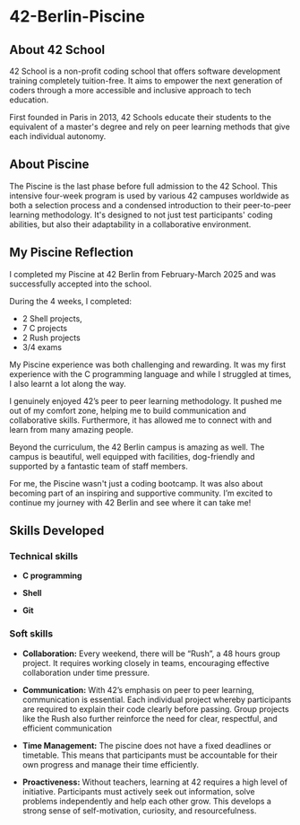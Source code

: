 # 42-Berlin-Piscine

## About 42 School
42 School is a non-profit coding school that offers software development training completely tuition-free. It aims to  empower the next generation of coders through a more accessible and inclusive approach to tech education.

First founded in Paris in 2013, 42 Schools educate their students to the equivalent of a master's degree and rely on peer learning methods that give each individual autonomy.

## About Piscine
The Piscine is the last phase before full admission to the 42 School.  This intensive four-week program is used by various 42 campuses worldwide as both a selection process and a condensed introduction to their peer-to-peer learning methodology. It's designed to not just test participants' coding abilities, but also their adaptability in a collaborative environment. 

## My Piscine Reflection
I completed my Piscine at 42 Berlin from February-March 2025 and was successfully accepted into the school. 

During the 4 weeks, I completed:
- 2 Shell projects, 
- 7 C projects
- 2 Rush projects
- 3/4 exams

My Piscine experience was both challenging and rewarding. It was my first experience with the C programming language and while I struggled at times, I also learnt a lot along the way. 

I genuinely enjoyed 42’s peer to peer learning methodology. It pushed me out of my comfort zone, helping me to build communication and collaborative skills. Furthermore, it has allowed me to connect with and learn from many amazing people.

Beyond the curriculum, the 42 Berlin campus is amazing as well. The campus is beautiful, well equipped with facilities, dog-friendly and supported by a fantastic team of staff members.

For me, the Piscine wasn't just a coding bootcamp. It was also about becoming part of an inspiring and supportive community. I’m excited to continue my journey with 42 Berlin and see where it can take me!

## Skills Developed
### Technical skills
- **C programming**

- **Shell**

- **Git**

### Soft skills
- **Collaboration:**
Every weekend, there will be “Rush”, a 48 hours group project. It requires working closely in teams, encouraging effective collaboration under time pressure.

- **Communication:**
With 42’s emphasis on peer to peer learning, communication is essential. Each individual project whereby participants are required to explain their code clearly before passing. Group projects like the Rush also further reinforce the need for clear, respectful, and efficient communication

- **Time Management:**
The piscine does not have a fixed  deadlines or timetable. This means that participants must be accountable for their own progress and manage their time efficiently.

- **Proactiveness:**
Without teachers, learning at 42 requires a high level of initiative. Participants must actively seek out information, solve problems independently and help each other grow. This develops a strong sense of self-motivation, curiosity, and resourcefulness.








